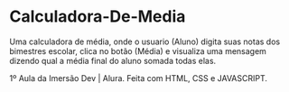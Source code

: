 # Calculadora-De-Media
Uma calculadora de média, onde o usuario (Aluno) digita suas notas dos bimestres escolar,
clica no botão (Média) e visualiza uma mensagem dizendo qual a média final do aluno somada todas elas.

1º Aula da Imersão Dev | Alura.
Feita com HTML, CSS e JAVASCRIPT.
